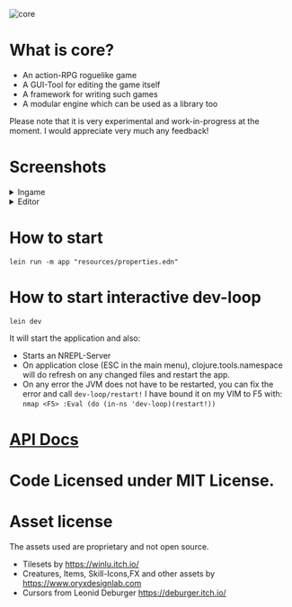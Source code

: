 <p align="center">

![core](https://github.com/user-attachments/assets/274f2c3c-0375-4e67-ac5a-196f64744f10)


</p>

# What is core?

* An action-RPG roguelike game 
* A GUI-Tool for editing the game itself
* A framework for writing such games
* A modular engine which can be used as a library too

Please note that it is very experimental and work-in-progress at the moment. 
I would appreciate very much any feedback!

# Screenshots
<details>
  <summary>Ingame</summary>
<img width="1437" alt="Screenshot 2024-09-11 at 10 59 32 PM" src="https://github.com/user-attachments/assets/19c2a342-0e70-4925-a203-2e8c229e4ea0">

</details>
<details>
  <summary>Editor</summary>
  <img width="1432" alt="Screenshot 2024-09-08 at 11 53 59 PM" src="https://github.com/user-attachments/assets/87c9edc0-5aab-4642-ae4d-f08291ec7970">

</details>

# How to start

```
lein run -m app "resources/properties.edn"
```

# How to start interactive dev-loop

```
lein dev
```

It will start the application and also:
* Starts an NREPL-Server
* On application close (ESC in the main menu), clojure.tools.namespace will do  refresh on any changed files and restart the app.
* On any error the JVM does not have to be restarted, you can fix the error and call `dev-loop/restart!` I have bound it on my VIM to F5 with:
  `nmap <F5> :Eval (do (in-ns 'dev-loop)(restart!))`

# [API Docs](https://damn.github.io/core/)

# Code Licensed under MIT License.

# Asset license

The assets used are proprietary and not open source.

* Tilesets by https://winlu.itch.io/
* Creatures, Items, Skill-Icons,FX and other assets by https://www.oryxdesignlab.com
* Cursors from Leonid Deburger https://deburger.itch.io/
